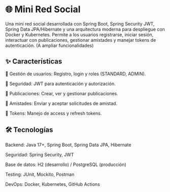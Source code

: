 # 🌐 Mini Red Social




Una mini red social desarrollada con Spring Boot, Spring Security JWT, Spring Data JPA/Hibernate y una arquitectura moderna para despliegue con Docker y Kubernetes.
Permite a los usuarios registrarse, iniciar sesión, interactuar con publicaciones, gestionar amistades y manejar tokens de autenticación. (A ampliar funcionalidades)

## ✨ Características

👤 Gestión de usuarios: Registro, login y roles (STANDARD, ADMIN).

🔐 Seguridad: JWT para autenticación y autorización.

📝 Publicaciones: Crear, ver y gestionar publicaciones.

🤝 Amistades: Enviar y aceptar solicitudes de amistad.

🔑 Tokens: Manejo de access y refresh tokens.

## 🛠 Tecnologías

Backend: Java 17+, Spring Boot, Spring Data JPA, Hibernate

Seguridad: Spring Security, JWT

Base de datos: H2 (desarrollo) / PostgreSQL (producción)

Testing: JUnit, Mockito, Postman

DevOps: Docker, Kubernetes, GitHub Actions
